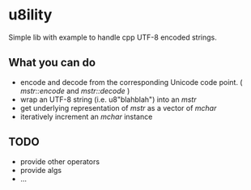 # u8ility
Simple lib with example to handle cpp UTF-8 encoded strings.
## What you can do

 - encode and decode from the corresponding Unicode code point. ( *mstr::encode* and *mstr::decode* )
 - wrap an UTF-8 string (i.e.  u8"blahblah")  into an *mstr*
 - get underlying representation of *mstr* as a vector of *mchar*
 - iteratively increment an *mchar* instance

## TODO

 - provide other operators 
 - provide algs
 - ...

